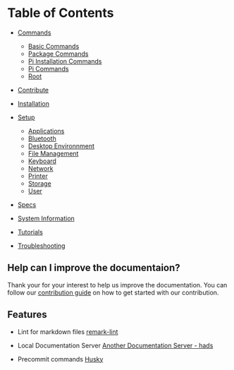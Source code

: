# Table of Contents

*    [Commands](commands/basic.md)
       *   [Basic Commands](commands/basic.md)
       *   [Package Commands](commands/package.md)
       *   [Pi Installation Commands](commands/pi-installation.md)
       *   [Pi Commands](commands/pi.md)
       *   [Root](commands/root.md)  

*   [Contribute](contributor/MAINTAINERS.md)

*   [Installation](installation/README.md)

*   [Setup](setup/README.md)
    *   [Applications](setup/applications/README.md)
    *   [Bluetooth](setup/bluetooth.md)
    *   [Desktop Environnment](setup/desktop-env/README.md)
    *   [File Management](setup/file-management.md)
    *   [Keyboard](setup/keyboard.md)
    *   [Network](setup/network.md)
    *   [Printer](setup/printer.md)
    *   [Storage](setup/storage.md)
    *   [User](setup/user.md)

*   [Specs](specs/README.md)

*   [System Information](specs/system-infomation.md)

*   [Tutorials](tutorial/README.md)

*   [Troubleshooting](troubleshooting/README.md)

## Help can I improve the documentaion?

Thank your for your interest to help us improve the documentation. You can follow our [contribution guide](../CONTRIBUTING.md)
on how to get started with our contribution.

## Features

*   Lint for markdown files [remark-lint](https://github.com/remarkjs/remark-lint)
  
*   Local Documentation Server [Another Documentation Server - hads](https://github.com/remarkjs/remark-lint)

*   Precommit commands [Husky](https://github.com/typicode/husky)
